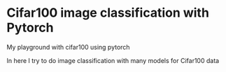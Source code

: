 # Cifar100 image classification with Pytorch

My playground with cifar100 using pytorch

In here I try to do image classification with many models for Cifar100 data
